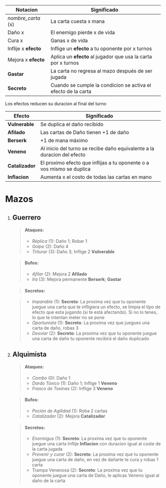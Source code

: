 |Notacion|Significado|
|--------|--------|
|    *nombre_carta* (x)    |    La carta cuesta x mana    |
|    Daño x   |    El enemigo pierde x de vida    |
|    Cura x   |    Ganas x de vida    |
|    Inflije x **efecto**   |    Inflige un **efecto** a tu oponente por x turnos   |
|    Mejora x **efecto**   |    Aplica un **efecto** al jugador que usa la carta por x turnos   |
|    **Gastar**  |    La carta no regresa al mazo después de ser jugada    |
|**Secreto**| Cuando se cumple la condicion se activa el efecto de la carta |

Los efectos reducen su duracion al final del turno

|Efecto|Significado|
|--------|--------|
|    **Vulnerable**   |    Se duplica el daño recibido    |
|   **Afilado**  |    Las cartas de Daño tienen +1 de daño   |
|   **Berserk** |   +1 de mana máximo     |
|    **Veneno**   |   Al inicio del turno se recibe daño equivalente a la duracion del efecto    |
|**Catalizador**|El proximo efecto que inflijas a tu oponente o a vos mismo se duplica|
|   **Inflacion** |   Aumenta x el costo de todas las cartas en mano     |

# Mazos

1) ## Guerrero
   > #### Ataques:
   >- *Réplica* (1): Daño 1; Robar 1
   >- *Golpe* (2): Daño 4
   >- *Triturar* (3): Daño 3; Inflige 2 **Vulnerable**

	>#### Bufos:
	>- *Afilar* (2): Mejora 2 **Afilado**
	>- *Ira* (3): Mejora permanente **Berserk**; **Gastar**

	>#### Secretos:

	>- *Imparable* (1): **Secreto**: La proxima vez que tu oponente juegue una carta que te infligiera un efecto, se limpia el tipo de efecto que esta jugando (si te está afectando). Si no lo tenes, lo que te intentan meter no se pone 
	>- *Oportunista* (1): **Secreto**: La proxima vez que juegues una carta de daño, robas 3
	>- *Desviar* (2): **Secreto**: La proxima vez que tu oponente juegue una carta de daño tu oponente recibirá el daño duplicado

2) ## Alquimista
   > #### Ataques:
   >- *Combo* (0): Daño 1
   >- *Dardo Tóxico* (1): Daño 1; Inflige 1 **Veneno**
   >- *Frasco de Toxinas* (2): Inflige 3 **Veneno**

   > #### Bufos:
   >- *Poción de Agilidad* (1): Roba 2 cartas
   >- *Catalizador* (2): Mejora **Catalizador**

   > #### Secretos:
   >- *Enormigus* (1): **Secreto**: La proxima vez que tu oponente juegue una carta Inflije **Inflacion** con duracion
      igual al coste de la carta jugada
   >- *Prevenir y curar* (2): **Secreto**: La proxima vez que tu oponente juegue una carta de daño, en vez de dañarte te
      cura y robas 1 carta
   >- Trampa Venenosa (2): **Secreto**: La proxima vez que tu oponente juegue una carta de Daño, le aplicas Veneno igual
      al daño de la carta